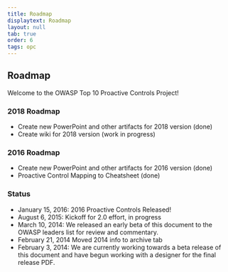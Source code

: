 ```yaml
---
title: Roadmap
displaytext: Roadmap
layout: null
tab: true
order: 6
tags: opc
---
```



## Roadmap


Welcome to the OWASP Top 10 Proactive Controls Project\!

### 2018 Roadmap 
  - Create new PowerPoint and other artifacts for 2018 version (done)
  - Create wiki for 2018 version (work in progress)

### 2016 Roadmap  
  - Create new PowerPoint and other artifacts for 2016 version (done)
  - Proactive Control Mapping to Cheatsheet (done)

### Status
  - January 15, 2016: 2016 Proactive Controls Released\!
  - August 6, 2015: Kickoff for 2.0 effort, in progress
  - March 10, 2014: We released an early beta of this document to the
    OWASP leaders list for review and commentary.
  - February 21, 2014 Moved 2014 info to archive tab
  - February 3, 2014: We are currently working towards a beta release of
    this document and have begun working with a designer for the final
    release PDF.
